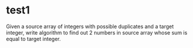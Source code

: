 # test1
Given a source array of integers with possible duplicates and a target integer, write algorithm to find out 2 numbers in source array whose sum is equal to target integer.
